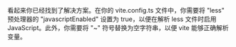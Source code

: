 看起来你已经找到了解决方案。在你的 vite.config.ts 文件中，你需要将 "less" 预处理器的 "javascriptEnabled" 设置为 true，以便在解析 less 文件时启用 JavaScript。此外，你需要将 "~" 符号替换为空字符串，以便 vite 能够正确解析变量。
